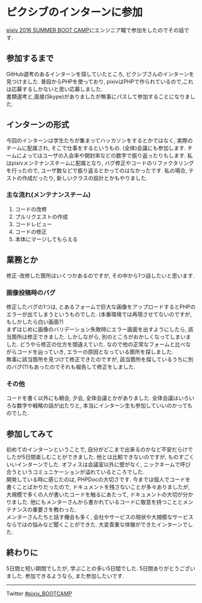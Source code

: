 # ピクシブのインターンに参加
[pixiv 2016 SUMMER BOOT CAMP](https://ssl.pixiv.net/recruit/entry/summer_intern16.php)にエンジニア職で参加をしたのでその話です.

## 参加するまで
GitHub選考のあるインターンを探していたところ, ピクシブさんのインターンを見つけました. 普段からPHPを使っており, pixivはPHPで作られているので,これは応募するしかないと思い応募しました.  
書類選考と,面接(Skype)がありましたが無事にパスして参加することになりました.

## インターンの形式
今回のインターンは学生たちが集まってハッカソンをするとかではなく, 実際のチームに配属され, そこで仕事をするというもの. (全体)会議にも参加します. チームによってはユーザの入会率や開封率などの数字で振り返ったりもします. 私はpixivメンテナンスチームに配属となり, バグ修正やコードのリファクタリングを行ったので, ユーザ数などで振り返るとかってのはなかったです. 私の場合, テストの作成だったり, 新しいクラスの設計とかもやりました.
### 主な流れ(メンテナンスチーム)
1. コードの改修
2. プルリクエストの作成
3. コードレビュー
4. コードの修正
5. 本体にマージしてもらえる

## 業務とか
修正･改修した箇所はいくつかあるのですが, その中から1つ話したいと思います.
### 画像投稿時のバグ  
修正したバグの1つは, とあるフォームで巨大な画像をアップロードするとPHPのエラーが出てしまうというものでした.  (本番環境では再現させてないのですが, もしかしたら白い画面?)  
まずはじめに画像のバリデーション失敗時にエラー画面を出すようにしたら, 該当箇所は修正できました. しかしながら, 別のところがおかしくなってしまいました. どうやら修正の仕方を間違えていた. なので他の正常なフォームと比べながらコードを辿っていき, エラーの原因となっている箇所を探しました.  
無事に該当箇所を見つけて修正できたのですが, 該当箇所を探しているうちに別のバグ(?)もあったのでそれも報告して修正をしました.  
### その他
コードを書く以外にも朝会, 夕会, 全体会議とかがありました. 全体会議はいろいろな数字や戦略の話が出たりと, 本当にインターン生も参加していいのかってものでした.

## 参加してみて
初めてのインターンということで, 自分がどこまで出来るのかなど不安だらけでしたが5日間楽しむことができました. 他とは比較できないのですが, ものすごくいいインターンでした. オフィスは会議室以外に壁がなく, ニックネームで呼び合うというコミュニケーションが溢れているところでした.  
開発している時に感じたのは, PHPDocの大切さです. 今までは個人でコードを書くことばかりだったので, ドキュメントを残さないことが多々ありましたが, 大規模で多くの人が書いたコードを触るにあたって, ドキュメントの大切が分かりました.  他にもメンターさんから書かれているコードに敬意を持つこととメンテナンスの重要さを教わった.  
メンターさんたちと話す機会も多く, 会社やサービスの現状や大規模なサービスならではの悩みなど聞くことができた. 大変貴重な体験ができたインターンでした.

## 終わりに  
5日間と短い期間でしたが, 学ぶことの多い5日間でした.  5日間ありがとうございました. 参加できるようなら, また参加したいです.

***
Twitter  [#pixiv_BOOTCAMP](https://twitter.com/search?src=typd&q=%23pixiv_BOOTCAMP)
